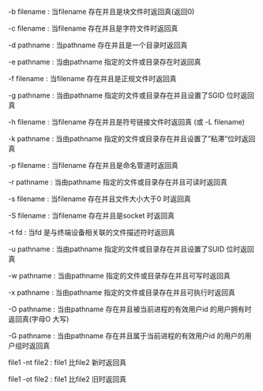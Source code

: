 -b filename : 当filename 存在并且是块文件时返回真(返回0)

-c filename : 当filename 存在并且是字符文件时返回真

-d pathname : 当pathname 存在并且是一个目录时返回真

-e pathname : 当由pathname 指定的文件或目录存在时返回真

-f filename : 当filename 存在并且是正规文件时返回真

-g pathname : 当由pathname 指定的文件或目录存在并且设置了SGID 位时返回真

-h filename : 当filename 存在并且是符号链接文件时返回真 (或 -L filename)

-k pathname : 当由pathname 指定的文件或目录存在并且设置了”粘滞”位时返回真

-p filename : 当filename 存在并且是命名管道时返回真

-r pathname : 当由pathname 指定的文件或目录存在并且可读时返回真

-s filename : 当filename 存在并且文件大小大于0 时返回真

-S filename : 当filename 存在并且是socket 时返回真

-t fd : 当fd 是与终端设备相关联的文件描述符时返回真

-u pathname : 当由pathname 指定的文件或目录存在并且设置了SUID 位时返回真

-w pathname : 当由pathname 指定的文件或目录存在并且可写时返回真

-x pathname : 当由pathname 指定的文件或目录存在并且可执行时返回真

-O pathname : 当由pathname 存在并且被当前进程的有效用户id 的用户拥有时返回真(字母O 大写)

-G pathname : 当由pathname 存在并且属于当前进程的有效用户id 的用户的用户组时返回真

file1 -nt file2 : file1 比file2 新时返回真

file1 -ot file2 : file1 比file2 旧时返回真
